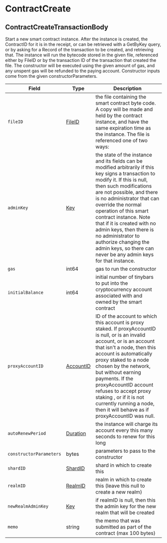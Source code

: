 # ContractCreate

## ContractCreateTransactionBody

Start a new smart contract instance. After the instance is created, the ContractID for it is in the receipt, or can be retrieved with a GetByKey query, or by asking for a Record of the transaction to be created, and retrieving that. The instance will run the bytecode stored in the given file, referenced either by FileID or by the transaction ID of the transaction that created the file. The constructor will be executed using the given amount of gas, and any unspent gas will be refunded to the paying account. Constructor inputs come from the given constructorParameters.

| Field                   | Type                                                           | Description                                                                                                                                                                                                                                                                                                                                                                                                                                                     |
| ----------------------- | -------------------------------------------------------------- | --------------------------------------------------------------------------------------------------------------------------------------------------------------------------------------------------------------------------------------------------------------------------------------------------------------------------------------------------------------------------------------------------------------------------------------------------------------- |
| `fileID`                | [FileID](../../../docs/hedera-api/basic-types/fileid.md)       | the file containing the smart contract byte code. A copy will be made and held by the contract instance, and have the same expiration time as the instance. The file is referenced one of two ways:                                                                                                                                                                                                                                                             |
| `adminKey`              | [Key](../../../docs/hedera-api/basic-types/key.md)             | the state of the instance and its fields can be modified arbitrarily if this key signs a transaction to modify it. If this is null, then such modifications are not possible, and there is no administrator that can override the normal operation of this smart contract instance. Note that if it is created with no admin keys, then there is no administrator to authorize changing the admin keys, so there can never be any admin keys for that instance. |
| `gas`                   | int64                                                          | gas to run the constructor                                                                                                                                                                                                                                                                                                                                                                                                                                      |
| `initialBalance`        | int64                                                          | initial number of tinybars to put into the cryptocurrency account associated with and owned by the smart contract                                                                                                                                                                                                                                                                                                                                               |
| `proxyAccountID`        | [AccountID](../../../docs/hedera-api/basic-types/accountid.md) | ID of the account to which this account is proxy staked. If proxyAccountID is null, or is an invalid account, or is an account that isn't a node, then this account is automatically proxy staked to a node chosen by the network, but without earning payments. If the proxyAccountID account refuses to accept proxy staking , or if it is not currently running a node, then it will behave as if proxyAccountID was null.                                   |
| `autoRenewPeriod`       | [Duration](../miscellaneous/duration.md)                       | the instance will charge its account every this many seconds to renew for this long                                                                                                                                                                                                                                                                                                                                                                             |
| `constructorParameters` | bytes                                                          | parameters to pass to the constructor                                                                                                                                                                                                                                                                                                                                                                                                                           |
| `shardID`               | [ShardID](../../../docs/hedera-api/basic-types/shardid.md)     | shard in which to create this                                                                                                                                                                                                                                                                                                                                                                                                                                   |
| `realmID`               | [RealmID](../../../docs/hedera-api/basic-types/realmid.md)     | realm in which to create this (leave this null to create a new realm)                                                                                                                                                                                                                                                                                                                                                                                           |
| `newRealmAdminKey`      | [Key](../../../docs/hedera-api/basic-types/key.md)             | if realmID is null, then this the admin key for the new realm that will be created                                                                                                                                                                                                                                                                                                                                                                              |
| `memo`                  | string                                                         | the memo that was submitted as part of the contract (max 100 bytes)                                                                                                                                                                                                                                                                                                                                                                                             |

###
